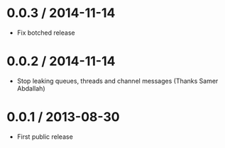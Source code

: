 0.0.3 / 2014-11-14
==================

 * Fix botched release

0.0.2 / 2014-11-14
==================

 * Stop leaking queues, threads and channel messages (Thanks Samer Abdallah)

0.0.1 / 2013-08-30
==================

 * First public release
